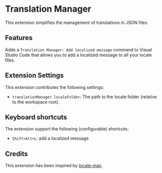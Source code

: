 # Translation Manager

This extension simplifies the management of translations in JSON files.

## Features

Adds a `Translation Manager: Add localized message` command to Visual Studio
Code that allows you to add a localized message to all your locale files.

## Extension Settings

This extension contributes the following settings:

* `translationManager.localeFolder`: The path to the locale folder (relative to the workspace root).

## Keyboard shortcuts

The extension support the following (configurable) shortcuts:

* `Shift+Alt+L`: add a *l*ocalized message

## Credits

This extension has been inspired by [locale-man](https://github.com/liip-amboss/locale-man).
